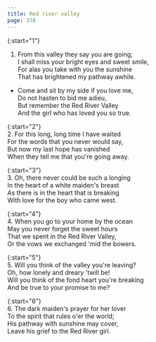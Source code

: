 ```yaml
---
title: Red river valley
page: 378
---  
```



{:start="1"}  
1.  From this valley they say you are going;  
I shall miss your bright eyes and sweet smile,  
For alas you take with you the sunshine  
That has brightened my pathway awhile.  


- Come and sit by my side if you love me,  
Do not hasten to bid me adieu,  
But remember the Red River Valley  
And the girl who has loved you so true.  


{:start="2"}  
2. For this long, long time I have waited  
For the words that you never would say,  
But now my last hope has vanished  
When they tell me that you're going away.  


{:start="3"}  
3. Oh, there never could be such a longing  
In the heart of a white maiden's breast  
As there is in the heart that is breaking  
With love for the boy who came west.  


{:start="4"}  
4. When you go to your home by the ocean  
May you never forget the sweet hours  
That we spent in the Red River Valley,  
Or the vows we exchanged 'mid the bowers.  


{:start="5"}  
5. Will you think of the valley you're leaving?  
Oh, how lonely and dreary 'twill be!  
Will you think of the fond heart you're breaking  
And be true to your promise to me?  


{:start="6"}  
6. The dark maiden's prayer for her lover  
To the spirit that rules o'er the world;  
His pathway with sunshine may cover,  
Leave his grief to the Red River girl.  